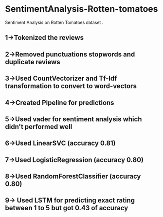 # SentimentAnalysis-Rotten-tomatoes
Sentiment Analysis on Rotten Tomatoes dataset .
## 1->Tokenized the reviews <br />
## 2->Removed punctuations stopwords and duplicate reviews <br />
## 3->Used CountVectorizer and Tf-Idf transformation to convert to word-vectors <br />
## 4->Created Pipeline for predictions <br />
## 5->Used vader for sentiment analysis which didn't performed well <br />
## 6->Used LinearSVC (accuracy  0.81) <br />
## 7->Used LogisticRegression (accuracy  0.80) <br />
## 8->Used RandomForestClassifier (accuracy  0.80) <br />
## 9-> Used LSTM for predicting exact rating between 1 to 5 but got 0.43 of accuracy
